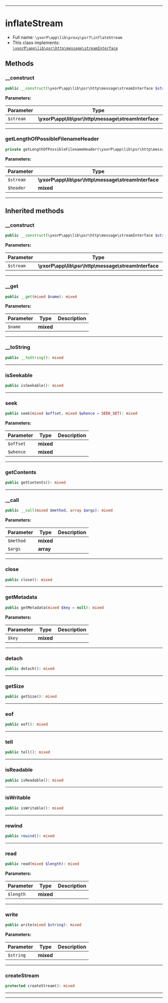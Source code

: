 ***

# inflateStream

* Full name: `\yxorP\app\lib\proxy\psr7\inflateStream`
* This class implements:
  [`\yxorP\app\lib\psr\http\message\streamInterface`](../../psr/http/message/streamInterface.md)

## Methods

### __construct

```php
public __construct(\yxorP\app\lib\psr\http\message\streamInterface $stream): mixed
```

**Parameters:**

| Parameter | Type | Description |
|-----------|------|-------------|
| `$stream` | **\yxorP\app\lib\psr\http\message\streamInterface** |  |

***

### getLengthOfPossibleFilenameHeader

```php
private getLengthOfPossibleFilenameHeader(\yxorP\app\lib\psr\http\message\streamInterface $stream, mixed $header): mixed
```

**Parameters:**

| Parameter | Type | Description |
|-----------|------|-------------|
| `$stream` | **\yxorP\app\lib\psr\http\message\streamInterface** |  |
| `$header` | **mixed** |  |

***

## Inherited methods

### __construct

```php
public __construct(\yxorP\app\lib\psr\http\message\streamInterface $stream): mixed
```

**Parameters:**

| Parameter | Type | Description |
|-----------|------|-------------|
| `$stream` | **\yxorP\app\lib\psr\http\message\streamInterface** |  |

***

### __get

```php
public __get(mixed $name): mixed
```

**Parameters:**

| Parameter | Type | Description |
|-----------|------|-------------|
| `$name` | **mixed** |  |

***

### __toString

```php
public __toString(): mixed
```

***

### isSeekable

```php
public isSeekable(): mixed
```

***

### seek

```php
public seek(mixed $offset, mixed $whence = SEEK_SET): mixed
```

**Parameters:**

| Parameter | Type | Description |
|-----------|------|-------------|
| `$offset` | **mixed** |  |
| `$whence` | **mixed** |  |

***

### getContents

```php
public getContents(): mixed
```

***

### __call

```php
public __call(mixed $method, array $args): mixed
```

**Parameters:**

| Parameter | Type | Description |
|-----------|------|-------------|
| `$method` | **mixed** |  |
| `$args` | **array** |  |

***

### close

```php
public close(): mixed
```

***

### getMetadata

```php
public getMetadata(mixed $key = null): mixed
```

**Parameters:**

| Parameter | Type | Description |
|-----------|------|-------------|
| `$key` | **mixed** |  |

***

### detach

```php
public detach(): mixed
```

***

### getSize

```php
public getSize(): mixed
```

***

### eof

```php
public eof(): mixed
```

***

### tell

```php
public tell(): mixed
```

***

### isReadable

```php
public isReadable(): mixed
```

***

### isWritable

```php
public isWritable(): mixed
```

***

### rewind

```php
public rewind(): mixed
```

***

### read

```php
public read(mixed $length): mixed
```

**Parameters:**

| Parameter | Type | Description |
|-----------|------|-------------|
| `$length` | **mixed** |  |

***

### write

```php
public write(mixed $string): mixed
```

**Parameters:**

| Parameter | Type | Description |
|-----------|------|-------------|
| `$string` | **mixed** |  |

***

### createStream

```php
protected createStream(): mixed
```

***


***


